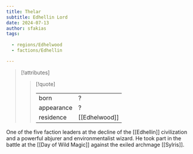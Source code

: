 ```yaml
---
title: Thelar
subtitle: Edhellin Lord
date: 2024-07-13
author: sfakias
tags:
  
  - regions/Edhelwood
  - factions/Edhellin

---
```

> [!attributes]
> 
> > [!quote]
> >
> > | | |
> > | --- | --- |
> > | born | ? |
> > | appearance | ? |
> > | residence | [[Edhelwood]] |

One of the five faction leaders at the decline of the [[Edhellin]] civilization and a powerful abjurer and environmentalist wizard. He took part in the battle at the [[Day of Wild Magic]] against the exiled archmage [[Sylris]].